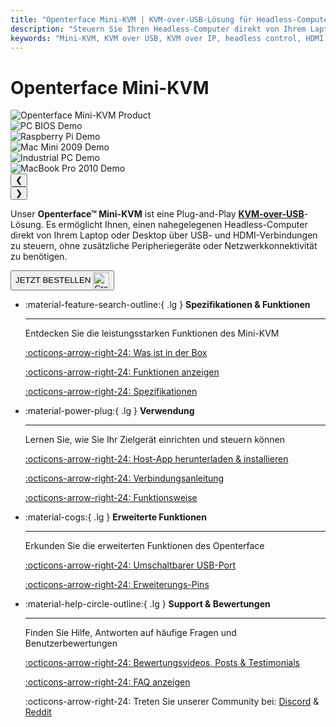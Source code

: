 ```yaml
---
title: "Openterface Mini-KVM | KVM-over-USB-Lösung für Headless-Computer-Steuerung"
description: "Steuern Sie Ihren Headless-Computer direkt von Ihrem Laptop mit Openterface Mini-KVM. Eine Plug-and-Play KVM-over-USB-Lösung mit HDMI-Unterstützung, ohne Netzwerk erforderlich. Perfekt für Entwickler, IT-Fachkräfte und Remote-Arbeitsplätze."
keywords: "Mini-KVM, KVM over USB, KVM over IP, headless control, HDMI KVM, USB KVM, KVM switch, KVM console, usb crash cart adapter, JetKVM, NanoKVM, KiwiKVM, PiKVM, plug and play KVM, VNC, computer peripherals"
---
```


# **Openterface Mini-KVM**

<div class="slideshow-container" id="slideshow-minikvm" data-auto-slide="true" data-auto-slide-interval="3000">
  <div class="slideshow-wrapper">
    <div class="slide active">
      <img src="https://assets.openterface.com/images/product/basic-two-angled.webp" alt="Openterface Mini-KVM Product" style="max-height:320px;" loading="lazy">
    </div>
    <div class="slide">
      <img src="https://assets.openterface.com/images/product/use-case-demo-pc-bios-1.webp" alt="PC BIOS Demo" style="max-height:320px;" loading="lazy">
    </div>
    <div class="slide">
      <img src="https://assets.openterface.com/images/product/use-case-demo-respberry-pi.webp" alt="Raspberry Pi Demo" style="max-height:320px;" loading="lazy">
    </div>
    <div class="slide">
      <img src="https://assets.openterface.com/images/product/use-case-demo-macmini2009-3.webp" alt="Mac Mini 2009 Demo" style="max-height:320px;" loading="lazy">
    </div>
    <div class="slide">
      <img src="https://assets.openterface.com/images/product/use-case-demo-industrial-pc.webp" alt="Industrial PC Demo" style="max-height:320px;" loading="lazy">
    </div>
    <div class="slide">
      <img src="https://assets.openterface.com/images/product/use-case-demo-macbookpro2010.webp" alt="MacBook Pro 2010 Demo" style="max-height:320px;" loading="lazy">
    </div>
  </div>
  
  <!-- Navigation with dots -->
  <div class="slideshow-navigation">
    <button class="nav-arrow left" onclick="changeSlide('slideshow-minikvm', -1)">❮</button>
    <div class="slideshow-dots">
      <span class="dot active" onclick="currentSlide('slideshow-minikvm', 1)"></span>
      <span class="dot" onclick="currentSlide('slideshow-minikvm', 2)"></span>
      <span class="dot" onclick="currentSlide('slideshow-minikvm', 3)"></span>
      <span class="dot" onclick="currentSlide('slideshow-minikvm', 4)"></span>
      <span class="dot" onclick="currentSlide('slideshow-minikvm', 5)"></span>
      <span class="dot" onclick="currentSlide('slideshow-minikvm', 6)"></span>
    </div>
    <button class="nav-arrow right" onclick="changeSlide('slideshow-minikvm', 1)">❯</button>
  </div>
</div>

Unser **Openterface™ Mini-KVM** ist eine Plug-and-Play [**KVM-over-USB**](faq/kvm-over-usb.md)-Lösung. Es ermöglicht Ihnen, einen nahegelegenen Headless-Computer direkt von Ihrem Laptop oder Desktop über USB- und HDMI-Verbindungen zu steuern, ohne zusätzliche Peripheriegeräte oder Netzwerkkonnektivität zu benötigen.

<button class="md-button" onclick="window.location.href='{{ config.extra.minikvm_purchase_link }}'"> JETZT BESTELLEN <img src="https://assets.openterface.com/images/trademark/crowd-supply.svg" alt="Crowd Supply" style="vertical-align: middle; height: 26px;"></button>

<div class="grid cards" markdown>

- :material-feature-search-outline:{ .lg } **Spezifikationen & Funktionen**

  ***

  Entdecken Sie die leistungsstarken Funktionen des Mini-KVM

  [:octicons-arrow-right-24: Was ist in der Box](/product/minikvm/whats-in-the-box/)

  [:octicons-arrow-right-24: Funktionen anzeigen](/product/minikvm/features)

  [:octicons-arrow-right-24: Spezifikationen](/product/minikvm/specifications)

- :material-power-plug:{ .lg } **Verwendung**

  ***

  Lernen Sie, wie Sie Ihr Zielgerät einrichten und steuern können

  [:octicons-arrow-right-24: Host-App herunterladen & installieren](/app)

  [:octicons-arrow-right-24: Verbindungsanleitung](/product/minikvm/how-to-connect)

  [:octicons-arrow-right-24: Funktionsweise](/usb-kvm)

- :material-cogs:{ .lg } **Erweiterte Funktionen**

  ***

  Erkunden Sie die erweiterten Funktionen des Openterface

  [:octicons-arrow-right-24: Umschaltbarer USB-Port](/product/minikvm/usb-switch)

  [:octicons-arrow-right-24: Erweiterungs-Pins](/product/minikvm/extension-pins)

- :material-help-circle-outline:{ .lg } **Support & Bewertungen**

  ***

  Finden Sie Hilfe, Antworten auf häufige Fragen und Benutzerbewertungen

  [:octicons-arrow-right-24: Bewertungsvideos, Posts & Testimonials](reviews)

  [:octicons-arrow-right-24: FAQ anzeigen](/faq)

  :octicons-arrow-right-24: Treten Sie unserer Community bei: [Discord](/discord) & [Reddit](reddit)

</div>
